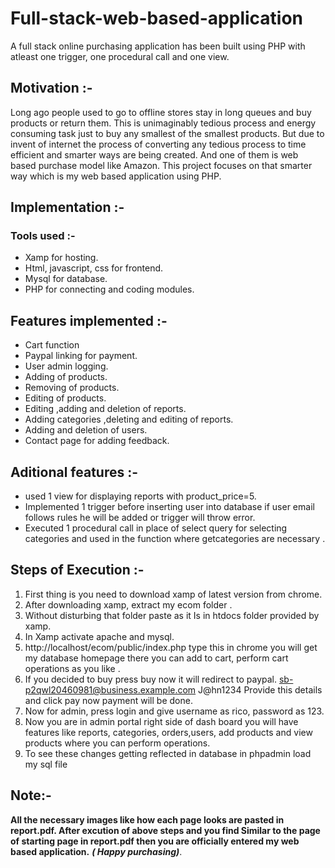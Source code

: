 # Full-stack-web-based-application
A full stack online purchasing application has been built using PHP with atleast one trigger, one  procedural call and one view.

## Motivation :-
Long ago people used to go to offline stores stay in long queues and buy products or return them. This is unimaginably tedious process and energy consuming task just to buy any smallest of the smallest products. But due to invent of internet the process of converting any tedious process to time efficient and smarter ways are being created. And one of them is web based purchase model like Amazon. This project focuses on that smarter way which is my web based application using PHP.

## Implementation :-
### Tools used :-
  * Xamp for hosting.
  * Html, javascript, css for frontend.
  * Mysql for database.
  * PHP for connecting and coding modules.

## Features implemented :-
   * Cart function </br>
   * Paypal linking for payment. </br>
   * User admin logging. </br>
   * Adding of products. </br>
   * Removing of products. </br>
   * Editing of products. </br>
   * Editing ,adding and deletion of reports. </br>
   * Adding categories ,deleting and editing of reports. </br>
   * Adding and deletion of users. </br>
   * Contact page for adding feedback. </br>
   
## Aditional features :- 
  * used 1 view for displaying reports with product_price=5.
  * Implemented 1 trigger before inserting user into database if user email follows rules he will be added or 
trigger will throw error.
  * Executed 1 procedural call in place of select query for selecting categories and used in the function 
where getcategories are necessary .

## Steps of Execution :- 
 1) First thing is you need to download xamp of latest version from chrome.</br>
 2) After downloading xamp, extract my ecom folder .</br>
 3) Without disturbing that folder paste as it Is in htdocs folder provided by xamp. </br>
 4) In Xamp activate apache and mysql.</br>
 5) http://localhost/ecom/public/index.php type this in chrome you will get my database homepage 
 there you can add to cart, perform cart operations as you like . </br>
 6) If you decided to buy press buy now it will redirect to paypal.
 sb-p2qwl20460981@business.example.com
 J@hn1234
 Provide this details and click pay now payment will be done. </br>
 7) Now for admin, press login and give username as rico, password as 123. </br>
 8) Now you are in admin portal right side of dash board you will have features like reports,
 categories, orders,users, add products and view products where you can perform operations. </br>
 9) To see these changes getting reflected in database in phpadmin load my sql file </br>

## Note:-
 **All the necessary images like how each page looks are pasted in report.pdf. After excution of above steps and you find Similar to the page of starting page in report.pdf then you are officially entered my web based application.**  ***( Happy purchasing)***.


